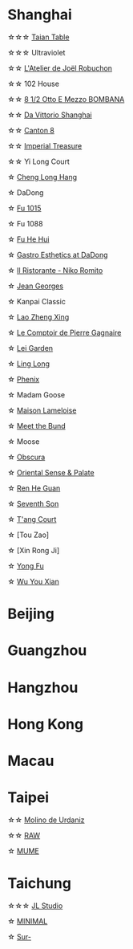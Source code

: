 # Shanghai
☆☆☆ [Taian Table]()

☆☆☆ Ultraviolet

☆☆ [L'Atelier de Joël Robuchon]()

☆☆ 102 House 

☆☆ [8 1/2 Otto E Mezzo BOMBANA]()

☆☆ [Da Vittorio Shanghai]()

☆☆ [Canton 8](https://www.instagram.com/p/C0ddV7qOfmn/?hl=en)

☆☆ [Imperial Treasure]()

☆☆ Yi Long Court

☆ [Cheng Long Hang]()

☆ DaDong

☆ [Fu 1015](https://www.instagram.com/p/DAgOlXKyTbt/?hl=en)

☆ Fu 1088

☆ [Fu He Hui]()

☆ [Gastro Esthetics at DaDong]()

☆ [Il Ristorante - Niko Romito]()

☆ [Jean Georges]()

☆ Kanpai Classic

☆ [Lao Zheng Xing]()

☆ [Le Comptoir de Pierre Gagnaire]()

☆ [Lei Garden]()

☆ [Ling Long](https://www.instagram.com/p/DBawSo5RKkv/?hl=en)

☆ [Phenix]()

☆ Madam Goose

☆ [Maison Lameloise]()

☆ [Meet the Bund]()

☆ Moose

☆ [Obscura]()

☆ [Oriental Sense & Palate](https://www.instagram.com/p/DB07rVax2AK/?hl=en)

☆ [Ren He Guan]()

☆ [Seventh Son]()

☆ [T'ang Court](https://www.instagram.com/p/DAfiVwrSNxF/?hl=en)

☆ [Tou Zao]

☆ [Xin Rong Ji]

☆ [Yong Fu](https://www.instagram.com/p/DBwAz4UR7il/?hl=en)

☆ [Wu You Xian](https://www.instagram.com/p/DAgOCGbSnqs/?hl=en)

# Beijing

# Guangzhou

# Hangzhou

# Hong Kong

# Macau

# Taipei
☆☆ [Molino de Urdaniz](https://www.instagram.com/p/DBfqCCDRK1l/?hl=en)

☆☆ [RAW](https://www.instagram.com/p/DBax4xixDtt/?hl=en)

☆ [MUME](https://www.instagram.com/p/C0dewZuu0ch/?hl=en)

# Taichung
☆☆☆ [JL Studio](https://www.instagram.com/p/DBawymNxmJn/?hl=en)

☆ [MINIMAL](https://www.instagram.com/p/DBbqOm3vbKx/?hl=en)

☆ [Sur-](https://www.instagram.com/p/DBYeFaBpMFH/?hl=en)
